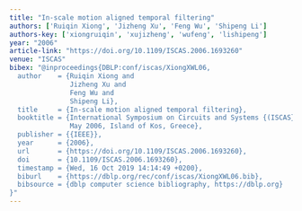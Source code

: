 ```yaml
---
title: "In-scale motion aligned temporal filtering"
authors: ['Ruiqin Xiong', 'Jizheng Xu', 'Feng Wu', 'Shipeng Li']
authors-key: ['xiongruiqin', 'xujizheng', 'wufeng', 'lishipeng']
year: "2006"
article-link: "https://doi.org/10.1109/ISCAS.2006.1693260"
venue: "ISCAS"
bibex: "@inproceedings{DBLP:conf/iscas/XiongXWL06,
  author    = {Ruiqin Xiong and
               Jizheng Xu and
               Feng Wu and
               Shipeng Li},
  title     = {In-scale motion aligned temporal filtering},
  booktitle = {International Symposium on Circuits and Systems {(ISCAS} 2006), 21-24
               May 2006, Island of Kos, Greece},
  publisher = {{IEEE}},
  year      = {2006},
  url       = {https://doi.org/10.1109/ISCAS.2006.1693260},
  doi       = {10.1109/ISCAS.2006.1693260},
  timestamp = {Wed, 16 Oct 2019 14:14:49 +0200},
  biburl    = {https://dblp.org/rec/conf/iscas/XiongXWL06.bib},
  bibsource = {dblp computer science bibliography, https://dblp.org}
}"
---
```

